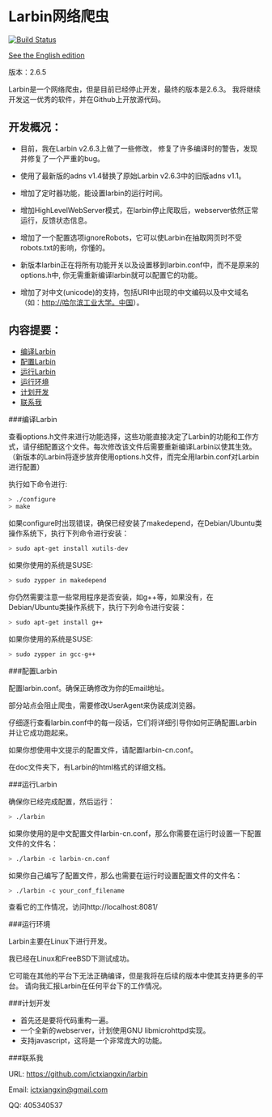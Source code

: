 Larbin网络爬虫
==============

[![Build Status](https://travis-ci.org/ictxiangxin/larbin.svg?branch=master)](https://travis-ci.org/ictxiangxin/larbin)

[See the English edition](/README-en.md)

版本：2.6.5

Larbin是一个网络爬虫，但是目前已经停止开发，最终的版本是2.6.3。
我将继续开发这一优秀的软件，并在Github上开放源代码。

开发概况：
----------

* 目前，我在Larbin v2.6.3上做了一些修改， 修复了许多编译时的警告，发现并修复了一个严重的bug。

* 使用了最新版的adns v1.4替换了原始Larbin v2.6.3中的旧版adns v1.1。

* 增加了定时器功能，能设置larbin的运行时间。

* 增加HighLevelWebServer模式，在larbin停止爬取后，webserver依然正常运行，反馈状态信息。

* 增加了一个配置选项ignoreRobots，它可以使Larbin在抽取网页时不受robots.txt的影响，你懂的。

* 新版本larbin正在将所有功能开关以及设置移到larbin.conf中，而不是原来的options.h中, 你无需重新编译larbin就可以配置它的功能。

* 增加了对中文(unicode)的支持，包括URI中出现的中文编码以及中文域名（如：[http://哈尔滨工业大学。中国](http://哈尔滨工业大学。中国)）。

内容提要：
----------

* [编译Larbin](#编译larbin)
* [配置Larbin](#配置larbin)
* [运行Larbin](#运行larbin)
* [运行环境](#运行环境)
* [计划开发](#计划开发)
* [联系我](#联系我)

###编译Larbin

查看options.h文件来进行功能选择，这些功能直接决定了Larbin的功能和工作方式，请仔细配置这个文件。每次修改该文件后需要重新编译Larbin以使其生效。
（新版本的Larbin将逐步放弃使用options.h文件，而完全用larbin.conf对Larbin进行配置）

执行如下命令进行:

```bash
> ./configure
> make
```
如果configure时出现错误，确保已经安装了makedepend，在Debian/Ubuntu类操作系统下，执行下列命令进行安装：
```bash
> sudo apt-get install xutils-dev
```
如果你使用的系统是SUSE:
```bash
> sudo zypper in makedepend
```
你仍然需要注意一些常用程序是否安装，如g++等，如果没有，在Debian/Ubuntu类操作系统下，执行下列命令进行安装：
```bash
> sudo apt-get install g++
```
如果你使用的系统是SUSE:
```bash
> sudo zypper in gcc-g++
```

###配置Larbin

配置larbin.conf。确保正确修改为你的Email地址。

部分站点会阻止爬虫，需要修改UserAgent来伪装成浏览器。

仔细逐行查看larbin.conf中的每一段话，它们将详细引导你如何正确配置Larbin并让它成功跑起来。

如果你想使用中文提示的配置文件，请配置larbin-cn.conf。

在doc文件夹下，有Larbin的html格式的详细文档。

###运行Larbin

确保你已经完成配置，然后运行：

```bash
> ./larbin
```
如果你使用的是中文配置文件larbin-cn.conf，那么你需要在运行时设置一下配置文件的文件名：
```bash
> ./larbin -c larbin-cn.conf
```
如果你自己编写了配置文件，那么也需要在运行时设置配置文件的文件名：
```bash
> ./larbin -c your_conf_filename
```

查看它的工作情况，访问http://localhost:8081/

###运行环境

Larbin主要在Linux下进行开发。

我已经在Linux和FreeBSD下测试成功。

它可能在其他的平台下无法正确编译，但是我将在后续的版本中使其支持更多的平台。
请向我汇报Larbin在任何平台下的工作情况。

###计划开发

* 首先还是要将代码重构一遍。
* 一个全新的webserver，计划使用GNU libmicrohttpd实现。
* 支持javascript，这将是一个非常庞大的功能。

###联系我

URL: https://github.com/ictxiangxin/larbin

Email: ictxiangxin@gmail.com

QQ: 405340537
